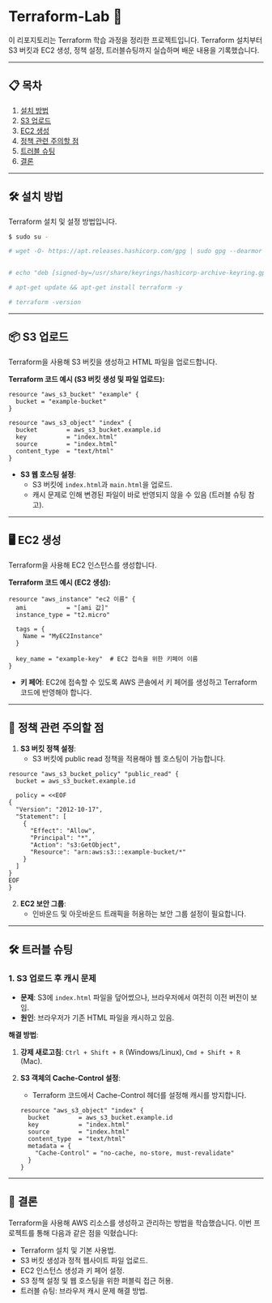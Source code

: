 # Terraform-Lab 🚀  
이 리포지토리는 Terraform 학습 과정을 정리한 프로젝트입니다. Terraform 설치부터 S3 버킷과 EC2 생성, 정책 설정, 트러블슈팅까지 실습하며 배운 내용을 기록했습니다.

---

## 📋 목차  
1. [설치 방법](#-설치-방법)  
2. [S3 업로드](#-s3-업로드)  
3. [EC2 생성](#-ec2-생성)  
4. [정책 관련 주의할 점](#-정책-관련-주의할-점)  
5. [트러블 슈팅](#-트러블-슈팅)  
6. [결론](#-결론)  

---

## 🛠 설치 방법  
Terraform 설치 및 설정 방법입니다.

```bash
$ sudo su -

# wget -O- https://apt.releases.hashicorp.com/gpg | sudo gpg --dearmor -o /usr/share/keyrings/hashicorp-archive-keyring.gpg


# echo "deb [signed-by=/usr/share/keyrings/hashicorp-archive-keyring.gpg] https://apt.releases.hashicorp.com $(lsb_release -cs) main" | sudo tee /etc/apt/sources.list.d/hashicorp.list

# apt-get update && apt-get install terraform -y

# terraform -version
```

---

## 📦 S3 업로드  
Terraform을 사용해 S3 버킷을 생성하고 HTML 파일을 업로드합니다.

**Terraform 코드 예시 (S3 버킷 생성 및 파일 업로드):**
```hcl
resource "aws_s3_bucket" "example" {
  bucket = "example-bucket"
}

resource "aws_s3_object" "index" {
  bucket        = aws_s3_bucket.example.id
  key           = "index.html"
  source        = "index.html"
  content_type  = "text/html"
}
```
- **S3 웹 호스팅 설정**:
  - S3 버킷에 `index.html`과 `main.html`을 업로드.
  - 캐시 문제로 인해 변경된 파일이 바로 반영되지 않을 수 있음 (트러블 슈팅 참고).

---

## 🖥 EC2 생성  
Terraform을 사용해 EC2 인스턴스를 생성합니다.

**Terraform 코드 예시 (EC2 생성):**
```hcl
resource "aws_instance" "ec2 이름" {
  ami           = "[ami 값]"
  instance_type = "t2.micro"

  tags = {
    Name = "MyEC2Instance"
  }

  key_name = "example-key"  # EC2 접속을 위한 키페어 이름
}
```
- **키 페어**: EC2에 접속할 수 있도록 AWS 콘솔에서 키 페어를 생성하고 Terraform 코드에 반영해야 합니다.

---

## 🔐 정책 관련 주의할 점  
1. **S3 버킷 정책 설정**:  
   - S3 버킷에 public read 정책을 적용해야 웹 호스팅이 가능합니다.

```hcl
resource "aws_s3_bucket_policy" "public_read" {
  bucket = aws_s3_bucket.example.id

  policy = <<EOF
{
  "Version": "2012-10-17",
  "Statement": [
    {
      "Effect": "Allow",
      "Principal": "*",
      "Action": "s3:GetObject",
      "Resource": "arn:aws:s3:::example-bucket/*"
    }
  ]
}
EOF
}
```

2. **EC2 보안 그룹**:  
   - 인바운드 및 아웃바운드 트래픽을 허용하는 보안 그룹 설정이 필요합니다.

---

## 🛠 트러블 슈팅  
### **1. S3 업로드 후 캐시 문제**  
- **문제**: S3에 `index.html` 파일을 덮어썼으나, 브라우저에서 여전히 이전 버전이 보임.
- **원인**: 브라우저가 기존 HTML 파일을 캐시하고 있음.

**해결 방법**:
1. **강제 새로고침**: `Ctrl + Shift + R` (Windows/Linux), `Cmd + Shift + R` (Mac).
2. **S3 객체의 Cache-Control 설정**:  
   - Terraform 코드에서 Cache-Control 헤더를 설정해 캐시를 방지합니다.

   ```hcl
   resource "aws_s3_object" "index" {
     bucket        = aws_s3_bucket.example.id
     key           = "index.html"
     source        = "index.html"
     content_type  = "text/html"
     metadata = {
       "Cache-Control" = "no-cache, no-store, must-revalidate"
     }
   }
   ```

---

## 📝 결론  
Terraform을 사용해 AWS 리소스를 생성하고 관리하는 방법을 학습했습니다. 이번 프로젝트를 통해 다음과 같은 점을 익혔습니다:
- Terraform 설치 및 기본 사용법.
- S3 버킷 생성과 정적 웹사이트 파일 업로드.
- EC2 인스턴스 생성과 키 페어 설정.
- S3 정책 설정 및 웹 호스팅을 위한 퍼블릭 접근 허용.
- 트러블 슈팅: 브라우저 캐시 문제 해결 방법.

